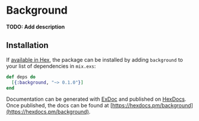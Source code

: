 # Background

**TODO: Add description**

## Installation

If [available in Hex](https://hex.pm/docs/publish), the package can be installed
by adding `background` to your list of dependencies in `mix.exs`:

```elixir
def deps do
  [{:background, "~> 0.1.0"}]
end
```

Documentation can be generated with [ExDoc](https://github.com/elixir-lang/ex_doc)
and published on [HexDocs](https://hexdocs.pm). Once published, the docs can
be found at [https://hexdocs.pm/background](https://hexdocs.pm/background).

